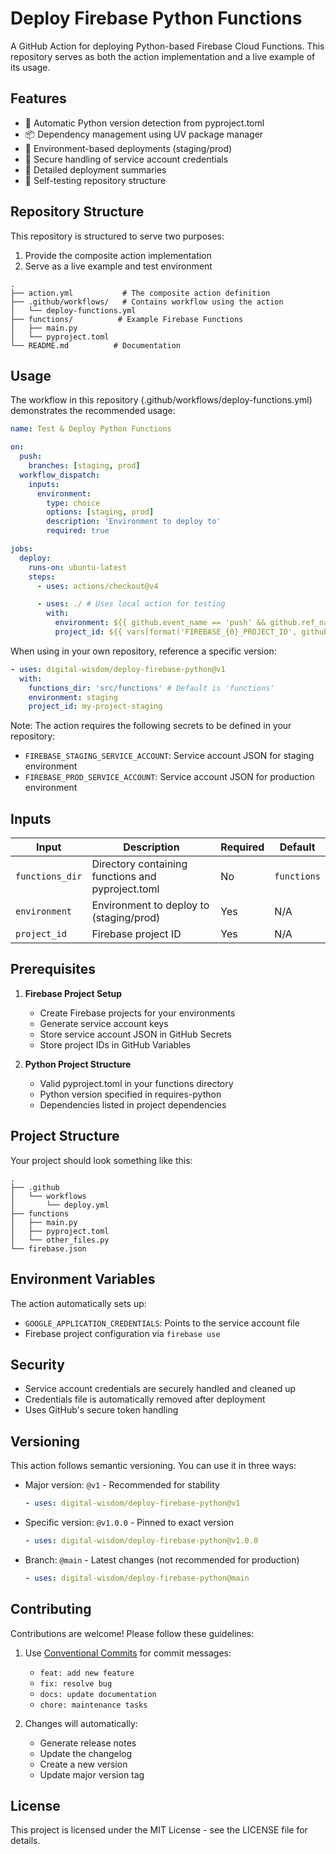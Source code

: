 # Deploy Firebase Python Functions

A GitHub Action for deploying Python-based Firebase Cloud Functions. This repository serves as both the action implementation and a live example of its usage.

## Features

- 🐍 Automatic Python version detection from pyproject.toml
- 📦 Dependency management using UV package manager
- 🔄 Environment-based deployments (staging/prod)
- 🔐 Secure handling of service account credentials
- 📝 Detailed deployment summaries
- 🧪 Self-testing repository structure

## Repository Structure

This repository is structured to serve two purposes:

1. Provide the composite action implementation
2. Serve as a live example and test environment

```
.
├── action.yml           # The composite action definition
├── .github/workflows/   # Contains workflow using the action
│   └── deploy-functions.yml
├── functions/          # Example Firebase Functions
│   ├── main.py
│   └── pyproject.toml
└── README.md          # Documentation
```

## Usage

The workflow in this repository (.github/workflows/deploy-functions.yml) demonstrates the recommended usage:

```yaml
name: Test & Deploy Python Functions

on:
  push:
    branches: [staging, prod]
  workflow_dispatch:
    inputs:
      environment:
        type: choice
        options: [staging, prod]
        description: 'Environment to deploy to'
        required: true

jobs:
  deploy:
    runs-on: ubuntu-latest
    steps:
      - uses: actions/checkout@v4

      - uses: ./ # Uses local action for testing
        with:
          environment: ${{ github.event_name == 'push' && github.ref_name || inputs.environment }}
          project_id: ${{ vars[format('FIREBASE_{0}_PROJECT_ID', github.event_name == 'push' && github.ref_name || inputs.environment)] }}
```

When using in your own repository, reference a specific version:

```yaml
- uses: digital-wisdom/deploy-firebase-python@v1
  with:
    functions_dir: 'src/functions' # Default is 'functions'
    environment: staging
    project_id: my-project-staging
```

Note: The action requires the following secrets to be defined in your repository:

- `FIREBASE_STAGING_SERVICE_ACCOUNT`: Service account JSON for staging environment
- `FIREBASE_PROD_SERVICE_ACCOUNT`: Service account JSON for production environment

## Inputs

| Input           | Description                                       | Required | Default     |
| --------------- | ------------------------------------------------- | -------- | ----------- |
| `functions_dir` | Directory containing functions and pyproject.toml | No       | `functions` |
| `environment`   | Environment to deploy to (staging/prod)           | Yes      | N/A         |
| `project_id`    | Firebase project ID                               | Yes      | N/A         |

## Prerequisites

1. **Firebase Project Setup**

   - Create Firebase projects for your environments
   - Generate service account keys
   - Store service account JSON in GitHub Secrets
   - Store project IDs in GitHub Variables

2. **Python Project Structure**
   - Valid pyproject.toml in your functions directory
   - Python version specified in requires-python
   - Dependencies listed in project dependencies

## Project Structure

Your project should look something like this:

```
.
├── .github
│   └── workflows
│       └── deploy.yml
├── functions
│   ├── main.py
│   ├── pyproject.toml
│   └── other_files.py
└── firebase.json
```

## Environment Variables

The action automatically sets up:

- `GOOGLE_APPLICATION_CREDENTIALS`: Points to the service account file
- Firebase project configuration via `firebase use`

## Security

- Service account credentials are securely handled and cleaned up
- Credentials file is automatically removed after deployment
- Uses GitHub's secure token handling

## Versioning

This action follows semantic versioning. You can use it in three ways:

- Major version: `@v1` - Recommended for stability
  ```yaml
  - uses: digital-wisdom/deploy-firebase-python@v1
  ```
- Specific version: `@v1.0.0` - Pinned to exact version
  ```yaml
  - uses: digital-wisdom/deploy-firebase-python@v1.0.0
  ```
- Branch: `@main` - Latest changes (not recommended for production)
  ```yaml
  - uses: digital-wisdom/deploy-firebase-python@main
  ```

## Contributing

Contributions are welcome! Please follow these guidelines:

1. Use [Conventional Commits](https://www.conventionalcommits.org/) for commit messages:

   - `feat: add new feature`
   - `fix: resolve bug`
   - `docs: update documentation`
   - `chore: maintenance tasks`

2. Changes will automatically:
   - Generate release notes
   - Update the changelog
   - Create a new version
   - Update major version tag

## License

This project is licensed under the MIT License - see the LICENSE file for details.
